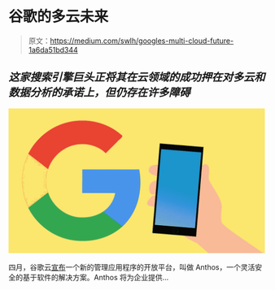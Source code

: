 # 谷歌的多云未来

> 原文：<https://medium.com/swlh/googles-multi-cloud-future-1a6da51bd344>

## *这家搜索引擎巨头正将其在云领域的成功押在对多云和数据分析的承诺上，但仍存在许多障碍*

![](img/a6938ac5e0b6f356f31bf05d68f1c2c2.png)

四月，谷歌云[宣布](https://www.google.com/amp/s/cloudblog.withgoogle.com/topics/hybrid-cloud/new-platform-for-managing-applications-in-todays-multi-cloud-world/amp/)一个新的管理应用程序的开放平台，叫做 Anthos，一个灵活安全的基于软件的解决方案。Anthos 将为企业提供…